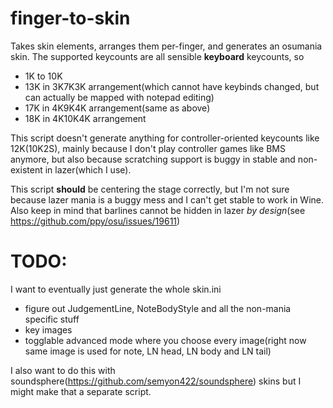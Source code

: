 # finger-to-skin
Takes skin elements, arranges them per-finger, and generates an osumania skin.
The supported keycounts are all sensible **keyboard** keycounts, so
- 1K to 10K
- 13K in 3K7K3K arrangement(which cannot have keybinds changed, but can actually be mapped with notepad editing)
- 17K in 4K9K4K arrangement(same as above)
- 18K in 4K10K4K arrangement

This script doesn't generate anything for controller-oriented keycounts like 12K(10K2S), mainly because I don't play controller games like BMS anymore, but also because scratching support is buggy in stable and non-existent in lazer(which I use).

This script **should** be centering the stage correctly, but I'm not sure because lazer mania is a buggy mess and I can't get stable to work in Wine.
Also keep in mind that barlines cannot be hidden in lazer *by design*(see https://github.com/ppy/osu/issues/19611)

# TODO:
I want to eventually just generate the whole skin.ini
- figure out JudgementLine, NoteBodyStyle and all the non-mania specific stuff
- key images
- togglable advanced mode where you choose every image(right now same image is used for note, LN head, LN body and LN tail)

I also want to do this with soundsphere(https://github.com/semyon422/soundsphere) skins but I might make that a separate script.
